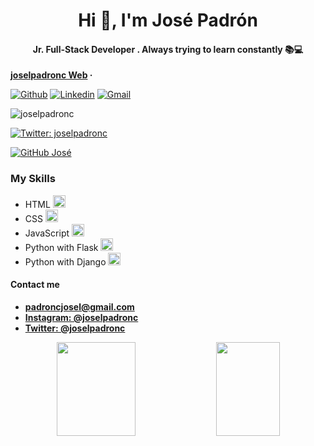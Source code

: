 <h1 align="center">Hi 👋, I'm José Padrón</h1>
<h4 align="center">Jr. Full-Stack Developer . Always trying to learn constantly 📚💻</h4>

<p align="center">
  
 **[joselpadronc Web](https://joselpadronc.github.io/joselpadronc/index.html) &middot;**
</p>

[![Github](https://img.shields.io/badge/-Github-000?style=flat&logo=Github&logoColor=white)](https://github.com/joselpadronc)
[![Linkedin](https://img.shields.io/badge/-LinkedIn-blue?style=flat&logo=Linkedin&logoColor=white)](https://www.linkedin.com/in/joselpadronc/)
[![Gmail](https://img.shields.io/badge/-Gmail-c14438?style=flat&logo=Gmail&logoColor=white)](mailto:padroncjosel@gmail.com)

<p align="left"> <img src="https://komarev.com/ghpvc/?username=joselpadronc" alt="joselpadronc" /> </p>

  
<p align="center">
  
  [![Twitter: joselpadronc](https://img.shields.io/twitter/follow/joselpadronc?style=social)](https://twitter.com/joselpadronc)
</p>

<p align="center">
  
  [![GitHub José](https://img.shields.io/github/followers/joselpadronc?label=follow&style=social)](https://github.com/joselpadronc)
</p>

### My Skills

- HTML <code><img height="20" src="https://github.com/joselpadronc/joselpadronc/blob/master/img/html.png"></code>
- CSS <code><img height="20" src="https://github.com/joselpadronc/joselpadronc/blob/master/img/css3.png"></code>
- JavaScript <code><img height="20" src="https://github.com/joselpadronc/joselpadronc/blob/master/img/javascript.png"></code>
- Python with Flask <code><img height="20" src="https://github.com/joselpadronc/joselpadronc/blob/master/img/python.png"></code>
- Python with Django <code><img height="20" src="https://github.com/joselpadronc/joselpadronc/blob/master/img/django.png"></code>

#### Contact me 
-  **padroncjosel@gmail.com**
-  [**Instagram: @joselpadronc**](http://instagram.com/joselpadronc "Instagram: @joselpadronc")
- [**Twitter: @joselpadronc**](https://twitter.com/joselpadronc "Twitter: @joselpadronc")

<p align="center">
  <img width="50%" height="150px" src="https://github-readme-stats.vercel.app/api?username=joselpadronc&show_icons=true&hide_border=true" />  
  <img src="https://github-readme-stats.vercel.app/api/top-langs/?username=joselpadronc&layout=compact" align="top" height="150px" width="45%" />
</p>
